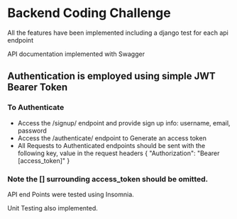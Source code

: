 # Backend Coding Challenge

All the features have been implemented including a django test for each api endpoint

API documentation implemented with Swagger

## Authentication is employed using simple JWT Bearer Token
### To Authenticate
* Access the /signup/ endpoint and provide sign up info: username, email, password
* Access the /authenticate/ endpoint to Generate an access token
* All Requests to Authenticated endpoints should be sent with the following key, value in the request headers
{
    "Authorization": "Bearer [access_token]"
}

### Note the [] surrounding access_token should be omitted.


API end Points were tested using Insomnia. 

Unit Testing also implemented.


 

